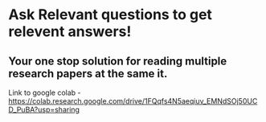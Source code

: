 # Ask Relevant questions to get relevent answers!

## Your one stop solution for reading multiple research papers at the same it. 

Link to google colab - https://colab.research.google.com/drive/1FQqfs4N5aeqiuv_EMNdSOj50UCD_PuBA?usp=sharing
